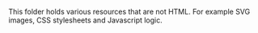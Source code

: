 This folder holds various resources that are not HTML. For example SVG images, CSS stylesheets and Javascript logic.